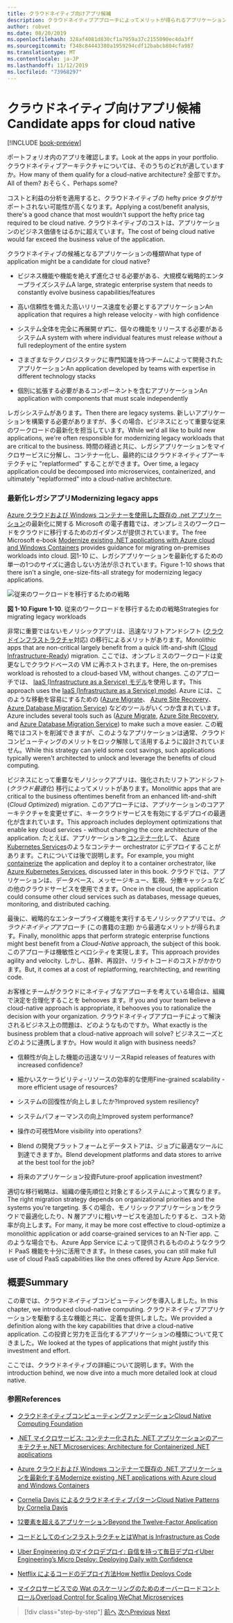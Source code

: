 ```yaml
---
title: クラウドネイティブ向けアプリ候補
description: クラウドネイティブアプローチによってメリットが得られるアプリケーションの種類について説明します
author: robvet
ms.date: 08/20/2019
ms.openlocfilehash: 328af4081d830cf1a7959a37c2155090ec4da3ff
ms.sourcegitcommit: f348c84443380a1959294cdf12babcb804cfa987
ms.translationtype: MT
ms.contentlocale: ja-JP
ms.lasthandoff: 11/12/2019
ms.locfileid: "73968297"
---
```

# <a name="candidate-apps-for-cloud-native"></a><span data-ttu-id="9f5f8-103">クラウドネイティブ向けアプリ候補</span><span class="sxs-lookup"><span data-stu-id="9f5f8-103">Candidate apps for cloud native</span></span>

[!INCLUDE [book-preview](../../../includes/book-preview.md)]

<span data-ttu-id="9f5f8-104">ポートフォリオ内のアプリを確認します。</span><span class="sxs-lookup"><span data-stu-id="9f5f8-104">Look at the apps in your portfolio.</span></span> <span data-ttu-id="9f5f8-105">クラウドネイティブアーキテクチャについては、そのうちのどれが適していますか。</span><span class="sxs-lookup"><span data-stu-id="9f5f8-105">How many of them qualify for a cloud-native architecture?</span></span> <span data-ttu-id="9f5f8-106">全部ですか。</span><span class="sxs-lookup"><span data-stu-id="9f5f8-106">All of them?</span></span> <span data-ttu-id="9f5f8-107">おそらく、</span><span class="sxs-lookup"><span data-stu-id="9f5f8-107">Perhaps some?</span></span>

<span data-ttu-id="9f5f8-108">コストと利益の分析を適用すると、クラウドネイティブの hefty price タグがサポートされない可能性が高くなります。</span><span class="sxs-lookup"><span data-stu-id="9f5f8-108">Applying a cost/benefit analysis, there's a good chance that most wouldn't support the hefty price tag required to be cloud native.</span></span> <span data-ttu-id="9f5f8-109">クラウドネイティブのコストは、アプリケーションのビジネス価値をはるかに超えています。</span><span class="sxs-lookup"><span data-stu-id="9f5f8-109">The cost of being cloud native would far exceed the business value of the application.</span></span>

<span data-ttu-id="9f5f8-110">クラウドネイティブの候補となるアプリケーションの種類</span><span class="sxs-lookup"><span data-stu-id="9f5f8-110">What type of application might be a candidate for cloud native?</span></span>

- <span data-ttu-id="9f5f8-111">ビジネス機能や機能を絶えず進化させる必要がある、大規模な戦略的エンタープライズシステム</span><span class="sxs-lookup"><span data-stu-id="9f5f8-111">A large, strategic enterprise system that needs to constantly evolve business capabilities/features</span></span>

- <span data-ttu-id="9f5f8-112">高い信頼性を備えた高いリリース速度を必要とするアプリケーション</span><span class="sxs-lookup"><span data-stu-id="9f5f8-112">An application that requires a high release velocity - with high confidence</span></span>

- <span data-ttu-id="9f5f8-113">システム全体を完全に再展開*せず*に、個々の機能をリリースする必要があるシステム</span><span class="sxs-lookup"><span data-stu-id="9f5f8-113">A system with where individual features must release *without* a full redeployment of the entire system</span></span>

- <span data-ttu-id="9f5f8-114">さまざまなテクノロジスタックに専門知識を持つチームによって開発されたアプリケーション</span><span class="sxs-lookup"><span data-stu-id="9f5f8-114">An application developed by teams with expertise in different technology stacks</span></span>

- <span data-ttu-id="9f5f8-115">個別に拡張する必要があるコンポーネントを含むアプリケーション</span><span class="sxs-lookup"><span data-stu-id="9f5f8-115">An application with components that must scale independently</span></span>

<span data-ttu-id="9f5f8-116">レガシシステムがあります。</span><span class="sxs-lookup"><span data-stu-id="9f5f8-116">Then there are legacy systems.</span></span> <span data-ttu-id="9f5f8-117">新しいアプリケーションを構築する必要がありますが、多くの場合、ビジネスにとって重要な従来のワークロードの最新化を担当しています。</span><span class="sxs-lookup"><span data-stu-id="9f5f8-117">While we'd all like to build new applications, we're often responsible for modernizing legacy workloads that are critical to the business.</span></span> <span data-ttu-id="9f5f8-118">時間の経過と共に、レガシアプリケーションをマイクロサービスに分解し、コンテナー化し、最終的にはクラウドネイティブアーキテクチャに "replatformed" することができます。</span><span class="sxs-lookup"><span data-stu-id="9f5f8-118">Over time, a legacy application could be decomposed into microservices, containerized, and ultimately "replatformed" into a cloud-native architecture.</span></span>

### <a name="modernizing-legacy-apps"></a><span data-ttu-id="9f5f8-119">最新化レガシアプリ</span><span class="sxs-lookup"><span data-stu-id="9f5f8-119">Modernizing legacy apps</span></span>

<span data-ttu-id="9f5f8-120">[Azure クラウドおよび Windows コンテナーを使用した既存の .net アプリケーション](https://dotnet.microsoft.com/download/thank-you/modernizing-existing-net-apps-ebook)の最新化に関する Microsoft の電子書籍では、オンプレミスのワークロードをクラウドに移行するためのガイダンスが提供されています。</span><span class="sxs-lookup"><span data-stu-id="9f5f8-120">The free Microsoft e-book [Modernize existing .NET applications with Azure cloud and Windows Containers](https://dotnet.microsoft.com/download/thank-you/modernizing-existing-net-apps-ebook) provides guidance for migrating on-premises workloads into cloud.</span></span> <span data-ttu-id="9f5f8-121">図1-10 に、レガシアプリケーションを最新化するための単一の1つのサイズに適合しない方法が示されています。</span><span class="sxs-lookup"><span data-stu-id="9f5f8-121">Figure 1-10 shows that there isn't a single, one-size-fits-all strategy for modernizing legacy applications.</span></span>

![従来のワークロードを移行するための戦略](./media/strategies-for-migrating-legacy-workloads.png)

<span data-ttu-id="9f5f8-123">**図 1-10**.</span><span class="sxs-lookup"><span data-stu-id="9f5f8-123">**Figure 1-10**.</span></span> <span data-ttu-id="9f5f8-124">従来のワークロードを移行するための戦略</span><span class="sxs-lookup"><span data-stu-id="9f5f8-124">Strategies for migrating legacy workloads</span></span>

<span data-ttu-id="9f5f8-125">非常に重要ではないモノリシックアプリは、迅速なリフトアンドシフト ([クラウドインフラストラクチャ](https://docs.microsoft.com/dotnet/standard/modernize-with-azure-and-containers/lift-and-shift-existing-apps-azure-iaas)対応) の移行によるメリットがあります。</span><span class="sxs-lookup"><span data-stu-id="9f5f8-125">Monolithic apps that are non-critical largely benefit from a quick lift-and-shift ([Cloud Infrastructure-Ready](https://docs.microsoft.com/dotnet/standard/modernize-with-azure-and-containers/lift-and-shift-existing-apps-azure-iaas)) migration.</span></span> <span data-ttu-id="9f5f8-126">ここでは、オンプレミスのワークロードは変更なしでクラウドベースの VM に再ホストされます。</span><span class="sxs-lookup"><span data-stu-id="9f5f8-126">Here, the on-premises workload is rehosted to a cloud-based VM, without changes.</span></span> <span data-ttu-id="9f5f8-127">このアプローチでは、 [IaaS (Infrastructure as a Service) モデル](https://azure.microsoft.com/overview/what-is-iaas/)を使用します。</span><span class="sxs-lookup"><span data-stu-id="9f5f8-127">This approach uses the [IaaS (Infrastructure as a Service) model](https://azure.microsoft.com/overview/what-is-iaas/).</span></span> <span data-ttu-id="9f5f8-128">Azure には、このような移動を容易にするための ([Azure Migrate](https://aka.ms/azuremigrate)、 [Azure Site Recovery](https://azure.microsoft.com/services/site-recovery/)、 [Azure Database Migration Service](https://azure.microsoft.com/campaigns/database-migration/)) などのツールがいくつか含まれています。</span><span class="sxs-lookup"><span data-stu-id="9f5f8-128">Azure includes several tools such as ([Azure Migrate](https://aka.ms/azuremigrate), [Azure Site Recovery](https://azure.microsoft.com/services/site-recovery/), and [Azure Database Migration Service](https://azure.microsoft.com/campaigns/database-migration/)) to make such a move easier.</span></span> <span data-ttu-id="9f5f8-129">この戦略ではコストを削減できますが、このようなアプリケーションは通常、クラウドコンピューティングのメリットをロック解除して活用するように設計されていません。</span><span class="sxs-lookup"><span data-stu-id="9f5f8-129">While this strategy can yield some cost savings, such applications typically weren't architected to unlock and leverage the benefits of cloud computing.</span></span>

<span data-ttu-id="9f5f8-130">ビジネスにとって重要なモノリシックアプリは、強化されたリフトアンドシフト (*クラウド最適化*) 移行によってメリットがあります。</span><span class="sxs-lookup"><span data-stu-id="9f5f8-130">Monolithic apps that are critical to the business oftentimes benefit from an enhanced lift-and-shift (*Cloud Optimized*) migration.</span></span> <span data-ttu-id="9f5f8-131">このアプローチには、アプリケーションのコアアーキテクチャを変更せずに、キークラウドサービスを有効にするデプロイの最適化が含まれています。</span><span class="sxs-lookup"><span data-stu-id="9f5f8-131">This approach includes deployment optimizations that enable key cloud services - without changing the core architecture of the application.</span></span> <span data-ttu-id="9f5f8-132">たとえば、アプリケーションを[コンテナー化](https://docs.microsoft.com/virtualization/windowscontainers/about/)して、 [Azure Kubernetes Services](https://azure.microsoft.com/services/kubernetes-service/)のようなコンテナー orchestrator にデプロイすることがあります。これについては後で説明します。</span><span class="sxs-lookup"><span data-stu-id="9f5f8-132">For example, you might [containerize](https://docs.microsoft.com/virtualization/windowscontainers/about/) the application and deploy it to a container orchestrator, like [Azure Kubernetes Services](https://azure.microsoft.com/services/kubernetes-service/), discussed later in this book.</span></span> <span data-ttu-id="9f5f8-133">クラウドでは、アプリケーションは、データベース、メッセージキュー、監視、分散キャッシュなどの他のクラウドサービスを使用できます。</span><span class="sxs-lookup"><span data-stu-id="9f5f8-133">Once in the cloud, the application could consume other cloud services such as databases, message queues, monitoring, and distributed caching.</span></span>

<span data-ttu-id="9f5f8-134">最後に、戦略的なエンタープライズ機能を実行するモノリシックアプリでは、*クラウドネイティブ*アプローチ (この書籍の主題) から最適なメリットが得られます。</span><span class="sxs-lookup"><span data-stu-id="9f5f8-134">Finally, monolithic apps that perform strategic enterprise functions might best benefit from a *Cloud-Native* approach, the subject of this book.</span></span> <span data-ttu-id="9f5f8-135">このアプローチは機敏性とベロシティを実現します。</span><span class="sxs-lookup"><span data-stu-id="9f5f8-135">This approach provides agility and velocity.</span></span> <span data-ttu-id="9f5f8-136">しかし、基幹、再設計、リライトコードのコストがかかります。</span><span class="sxs-lookup"><span data-stu-id="9f5f8-136">But, it comes at a cost of replatforming, rearchitecting, and rewriting code.</span></span>

<span data-ttu-id="9f5f8-137">お客様とチームがクラウドにネイティブなアプローチを考えている場合は、組織で決定を合理化することを behooves ます。</span><span class="sxs-lookup"><span data-stu-id="9f5f8-137">If you and your team believe a cloud-native approach is appropriate, it behooves you to rationalize the decision with your organization.</span></span> <span data-ttu-id="9f5f8-138">クラウドネイティブアプローチによって解決されるビジネス上の問題は、どのようなものですか。</span><span class="sxs-lookup"><span data-stu-id="9f5f8-138">What exactly is the business problem that a cloud-native approach will solve?</span></span> <span data-ttu-id="9f5f8-139">ビジネスニーズとどのように連携しますか。</span><span class="sxs-lookup"><span data-stu-id="9f5f8-139">How would it align with business needs?</span></span>

- <span data-ttu-id="9f5f8-140">信頼性が向上した機能の迅速なリリース</span><span class="sxs-lookup"><span data-stu-id="9f5f8-140">Rapid releases of features with increased confidence?</span></span>

- <span data-ttu-id="9f5f8-141">細かいスケーラビリティ-リソースの効率的な使用</span><span class="sxs-lookup"><span data-stu-id="9f5f8-141">Fine-grained scalability - more efficient usage of resources?</span></span>

- <span data-ttu-id="9f5f8-142">システムの回復性が向上しましたか?</span><span class="sxs-lookup"><span data-stu-id="9f5f8-142">Improved system resiliency?</span></span>

- <span data-ttu-id="9f5f8-143">システムパフォーマンスの向上</span><span class="sxs-lookup"><span data-stu-id="9f5f8-143">Improved system performance?</span></span>

- <span data-ttu-id="9f5f8-144">操作の可視性</span><span class="sxs-lookup"><span data-stu-id="9f5f8-144">More visibility into operations?</span></span>

- <span data-ttu-id="9f5f8-145">Blend の開発プラットフォームとデータストアは、ジョブに最適なツールに到達できますか。</span><span class="sxs-lookup"><span data-stu-id="9f5f8-145">Blend development platforms and data stores to arrive at the best tool for the job?</span></span>

- <span data-ttu-id="9f5f8-146">将来のアプリケーション投資</span><span class="sxs-lookup"><span data-stu-id="9f5f8-146">Future-proof application investment?</span></span>

<span data-ttu-id="9f5f8-147">適切な移行戦略は、組織の優先順位と対象とするシステムによって異なります。</span><span class="sxs-lookup"><span data-stu-id="9f5f8-147">The right migration strategy depends on organizational priorities and the systems you're targeting.</span></span> <span data-ttu-id="9f5f8-148">多くの場合、モノリシックアプリケーションをクラウドで最適化したり、N 層アプリに粗いサービスを追加したりすると、コスト効率が向上します。</span><span class="sxs-lookup"><span data-stu-id="9f5f8-148">For many, it may be more cost effective to cloud-optimize a monolithic application or add coarse-grained services to an N-Tier app.</span></span> <span data-ttu-id="9f5f8-149">このような場合でも、Azure App Service によって提供されるもののようなクラウド PaaS 機能を十分に活用できます。</span><span class="sxs-lookup"><span data-stu-id="9f5f8-149">In these cases, you can still make full use of cloud PaaS capabilities like the ones offered by Azure App Service.</span></span>

## <a name="summary"></a><span data-ttu-id="9f5f8-150">概要</span><span class="sxs-lookup"><span data-stu-id="9f5f8-150">Summary</span></span>

<span data-ttu-id="9f5f8-151">この章では、クラウドネイティブコンピューティングを導入しました。</span><span class="sxs-lookup"><span data-stu-id="9f5f8-151">In this chapter, we introduced cloud-native computing.</span></span> <span data-ttu-id="9f5f8-152">クラウドネイティブアプリケーションを駆動する主な機能と共に、定義を提供しました。</span><span class="sxs-lookup"><span data-stu-id="9f5f8-152">We provided a definition along with the key capabilities that drive a cloud-native application.</span></span> <span data-ttu-id="9f5f8-153">この投資と労力を正当化するアプリケーションの種類について見てきました。</span><span class="sxs-lookup"><span data-stu-id="9f5f8-153">We looked at the types of applications that might justify this investment and effort.</span></span>

<span data-ttu-id="9f5f8-154">ここでは、クラウドネイティブの詳細について説明します。</span><span class="sxs-lookup"><span data-stu-id="9f5f8-154">With the introduction behind, we now dive into a much more detailed look at cloud native.</span></span>

### <a name="references"></a><span data-ttu-id="9f5f8-155">参照</span><span class="sxs-lookup"><span data-stu-id="9f5f8-155">References</span></span>

- [<span data-ttu-id="9f5f8-156">クラウドネイティブコンピューティングファンデーション</span><span class="sxs-lookup"><span data-stu-id="9f5f8-156">Cloud Native Computing Foundation</span></span>](https://www.cncf.io/)

- [<span data-ttu-id="9f5f8-157">.NET マイクロサービス: コンテナー化された .NET アプリケーションのアーキテクチャ</span><span class="sxs-lookup"><span data-stu-id="9f5f8-157">.NET Microservices: Architecture for Containerized .NET applications</span></span>](https://dotnet.microsoft.com/download/thank-you/microservices-architecture-ebook)

- [<span data-ttu-id="9f5f8-158">Azure クラウドおよび Windows コンテナーで既存の .NET アプリケーションを最新化する</span><span class="sxs-lookup"><span data-stu-id="9f5f8-158">Modernize existing .NET applications with Azure cloud and Windows Containers</span></span>](https://dotnet.microsoft.com/download/thank-you/modernizing-existing-net-apps-ebook)

- [<span data-ttu-id="9f5f8-159">Cornelia Davis によるクラウドネイティブパターン</span><span class="sxs-lookup"><span data-stu-id="9f5f8-159">Cloud Native Patterns by Cornelia Davis</span></span>](https://www.manning.com/books/cloud-native-patterns)

- [<span data-ttu-id="9f5f8-160">12要素を超えるアプリケーション</span><span class="sxs-lookup"><span data-stu-id="9f5f8-160">Beyond the Twelve-Factor Application</span></span>](https://content.pivotal.io/blog/beyond-the-twelve-factor-app)

- [<span data-ttu-id="9f5f8-161">コードとしてのインフラストラクチャとは</span><span class="sxs-lookup"><span data-stu-id="9f5f8-161">What is Infrastructure as Code</span></span>](https://docs.microsoft.com/azure/devops/learn/what-is-infrastructure-as-code)

- [<span data-ttu-id="9f5f8-162">Uber Engineering のマイクロデプロイ: 自信を持って毎日デプロイ</span><span class="sxs-lookup"><span data-stu-id="9f5f8-162">Uber Engineering’s Micro Deploy: Deploying Daily with Confidence</span></span>](https://eng.uber.com/micro-deploy/)

- [<span data-ttu-id="9f5f8-163">Netflix によるコードのデプロイ方法</span><span class="sxs-lookup"><span data-stu-id="9f5f8-163">How Netflix Deploys Code</span></span>](https://www.infoq.com/news/2013/06/netflix/)

- [<span data-ttu-id="9f5f8-164">マイクロサービスでの Wat のスケーリングのためのオーバーロードコントロール</span><span class="sxs-lookup"><span data-stu-id="9f5f8-164">Overload Control for Scaling WeChat Microservices</span></span>](https://www.cs.columbia.edu/~ruigu/papers/socc18-final100.pdf)

>[!div class="step-by-step"]
><span data-ttu-id="9f5f8-165">[前へ](definition.md)
>[次へ](introduce-eshoponcontainers-reference-app.md)</span><span class="sxs-lookup"><span data-stu-id="9f5f8-165">[Previous](definition.md)
[Next](introduce-eshoponcontainers-reference-app.md)</span></span>
